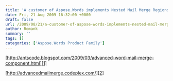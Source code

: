 ```yaml
---
title: 'A customer of Aspose.Words implements Nested Mail Merge Regions'
date: Fri, 21 Aug 2009 16:32:00 +0000
draft: false
url: /2009/08/21/a-customer-of-aspose-words-implements-nested-mail-merge-regions/
author: Romank
summary: ''
tags: []
categories: ['Aspose.Words Product Family']
---
```


[http://antscode.blogspot.com/2009/03/advanced-word-mail-merge-component.html][1]

[http://advancedmailmerge.codeplex.com/][2]




[1]: http://antscode.blogspot.com/2009/03/advanced-word-mail-merge-component.html
[2]: https://docs.aspose.com/




